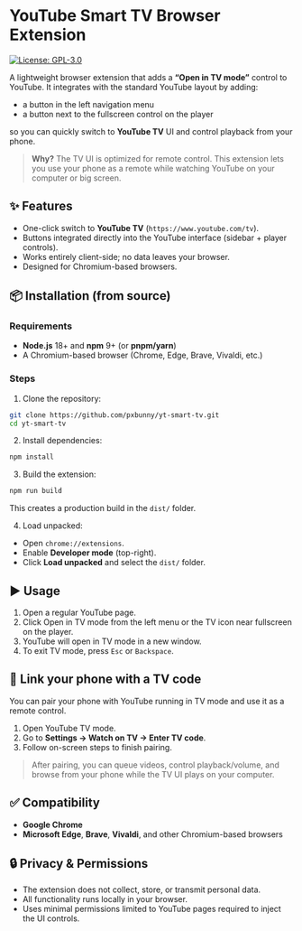 # YouTube Smart TV Browser Extension

[![License: GPL-3.0](https://img.shields.io/badge/License-GPLv3-blue.svg)](LICENSE)


A lightweight browser extension that adds a **“Open in TV mode”** control to YouTube. It integrates with the standard YouTube layout by adding:

- a button in the left navigation menu
- a button next to the fullscreen control on the player

so you can quickly switch to **YouTube TV** UI and control playback from your phone.

> **Why?** The TV UI is optimized for remote control. This extension lets you use your phone as a remote while watching YouTube on your computer or big screen.


## ✨ Features

- One-click switch to **YouTube TV** (`https://www.youtube.com/tv`).
- Buttons integrated directly into the YouTube interface (sidebar + player controls).
- Works entirely client-side; no data leaves your browser.
- Designed for Chromium-based browsers.


## 📦 Installation (from source)

### Requirements
- **Node.js** 18+ and **npm** 9+ (or **pnpm/yarn**)
- A Chromium-based browser (Chrome, Edge, Brave, Vivaldi, etc.)

### Steps

1. Clone the repository:
```bash
git clone https://github.com/pxbunny/yt-smart-tv.git
cd yt-smart-tv
```

2. Install dependencies:
```bash
npm install
```

3. Build the extension:
```bash
npm run build
```
This creates a production build in the `dist/` folder.

4. Load unpacked:
- Open `chrome://extensions`.
- Enable **Developer mode** (top-right).
- Click **Load unpacked** and select the `dist/` folder.


## ▶️ Usage

1. Open a regular YouTube page.
2. Click Open in TV mode from the left menu or the TV icon near fullscreen on the player.
3. YouTube will open in TV mode in a new window.
4. To exit TV mode, press `Esc` or `Backspace`.


## 📱 Link your phone with a TV code

You can pair your phone with YouTube running in TV mode and use it as a remote control.

1. Open YouTube TV mode.
2. Go to **Settings → Watch on TV → Enter TV code**.
3. Follow on-screen steps to finish pairing.

> After pairing, you can queue videos, control playback/volume, and browse from your phone while the TV UI plays on your computer.


## ✅ Compatibility

- **Google Chrome**
- **Microsoft Edge**, **Brave**, **Vivaldi**, and other Chromium-based browsers


## 🔒 Privacy & Permissions

- The extension does not collect, store, or transmit personal data.
- All functionality runs locally in your browser.
- Uses minimal permissions limited to YouTube pages required to inject the UI controls.
